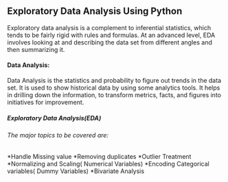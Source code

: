 ## Exploratory Data Analysis Using Python

Exploratory data analysis is a complement to inferential statistics, which tends to be fairly rigid with rules and formulas. At an advanced level, EDA involves looking at and describing the data set from different angles and then summarizing it.


#### Data Analysis:

Data Analysis is the statistics and probability to figure out trends in the data set. It is used to show historical data by using some analytics tools. It helps in drilling down the information, to transform metrics, facts, and figures into initiatives for improvement.


#####  Exploratory Data Analysis(EDA) 

###### The major topics to be covered are: 

*Handle Missing value
*Removing duplicates
*Outlier Treatment
*Normalizing and Scaling( Numerical Variables)
*Encoding Categorical variables( Dummy Variables)
*Bivariate Analysis
